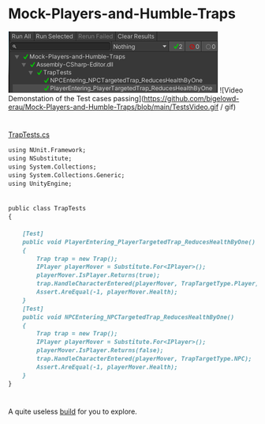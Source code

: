 # Mock-Players-and-Humble-Traps
![Image of the test cases passing](Test_Cases.png)
![Video Demonstation of the Test cases passing](https://github.com/bigelowd-erau/Mock-Players-and-Humble-Traps/blob/main/TestsVideo.gif / gif)
#
[TrapTests.cs](Mock-Players-and-Humble-Traps/Assets/Tests/Editor/TrapTests.cs)
```markdown
using NUnit.Framework;
using NSubstitute;
using System.Collections;
using System.Collections.Generic;
using UnityEngine;


public class TrapTests
{

    [Test]
    public void PlayerEntering_PlayerTargetedTrap_ReducesHealthByOne()
    {
        Trap trap = new Trap();
        IPlayer playerMover = Substitute.For<IPlayer>();
        playerMover.IsPlayer.Returns(true);
        trap.HandleCharacterEntered(playerMover, TrapTargetType.Player);
        Assert.AreEqual(-1, playerMover.Health);
    }
    [Test]
    public void NPCEntering_NPCTargetedTrap_ReducesHealthByOne()
    {
        Trap trap = new Trap();
        IPlayer playerMover = Substitute.For<IPlayer>();
        playerMover.IsPlayer.Returns(false);
        trap.HandleCharacterEntered(playerMover, TrapTargetType.NPC);
        Assert.AreEqual(-1, playerMover.Health);
    }
}
```
#
A quite useless [build](https://bigelowd-erau.github.io/Mock-Players-and-Humble-Traps/) for you to explore.
